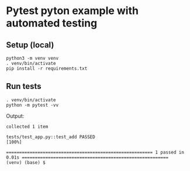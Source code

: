 # Pytest pyton example with automated testing


## Setup (local)

```
python3 -m venv venv
. venv/bin/activate
pip install -r requirements.txt
```

## Run tests

```
. venv/bin/activate
python -m pytest -vv
```

Output:
```
collected 1 item                                                                                                                  

tests/test_app.py::test_add PASSED                                                                                          [100%]

======================================================== 1 passed in 0.01s ========================================================
(venv) (base) $
```

